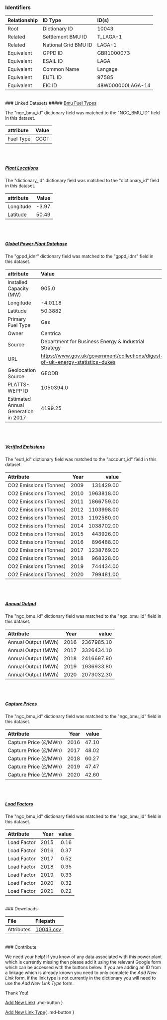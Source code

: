 ### Identifiers

| Relationship   | ID Type              | ID(s)            |
|:---------------|:---------------------|:-----------------|
| Root           | Dictionary ID        | 10043            |
| Related        | Settlement BMU ID    | T_LAGA-1         |
| Related        | National Grid BMU ID | LAGA-1           |
| Equivalent     | GPPD ID              | GBR1000073       |
| Equivalent     | ESAIL ID             | LAGA             |
| Equivalent     | Common Name          | Langage          |
| Equivalent     | EUTL ID              | 97585            |
| Equivalent     | EIC ID               | 48W000000LAGA-14 |

<br>
### Linked Datasets
##### <a href="https://osuked.github.io/Power-Station-Dictionary/datasets/bmu-fuel-types">Bmu Fuel Types</a>



The "ngc_bmu_id" dictionary field was matched to the "NGC_BMU_ID" field in this dataset.

| attribute   | Value   |
|:------------|:--------|
| Fuel Type   | CCGT    |

<br><br>
##### <a href="https://osuked.github.io/Power-Station-Dictionary/datasets/plant-locations">Plant Locations</a>



The "dictionary_id" dictionary field was matched to the "dictionary_id" field in this dataset.

| attribute   |   Value |
|:------------|--------:|
| Longitude   |   -3.97 |
| Latitude    |   50.49 |

<br><br>
##### <a href="https://osuked.github.io/Power-Station-Dictionary/datasets/global-power-plant-database">Global Power Plant Database</a>



The "gppd_idnr" dictionary field was matched to the "gppd_idnr" field in this dataset.

| attribute                           | Value                                                                          |
|:------------------------------------|:-------------------------------------------------------------------------------|
| Installed Capacity (MW)             | 905.0                                                                          |
| Longitude                           | -4.0118                                                                        |
| Latitude                            | 50.3882                                                                        |
| Primary Fuel Type                   | Gas                                                                            |
| Owner                               | Centrica                                                                       |
| Source                              | Department for Business Energy & Industrial Strategy                           |
| URL                                 | https://www.gov.uk/government/collections/digest-of-uk-energy-statistics-dukes |
| Geolocation Source                  | GEODB                                                                          |
| PLATTS-WEPP ID                      | 1050394.0                                                                      |
| Estimated Annual Generation in 2017 | 4199.25                                                                        |

<br><br>
##### <a href="https://osuked.github.io/Power-Station-Dictionary/datasets/verified-emissions">Verified Emissions</a>



The "eutl_id" dictionary field was matched to the "account_id" field in this dataset.

| Attribute              |   Year |      value |
|:-----------------------|-------:|-----------:|
| CO2 Emissions (Tonnes) |   2009 |  131429.00 |
| CO2 Emissions (Tonnes) |   2010 | 1963818.00 |
| CO2 Emissions (Tonnes) |   2011 | 1866759.00 |
| CO2 Emissions (Tonnes) |   2012 | 1103998.00 |
| CO2 Emissions (Tonnes) |   2013 | 1192580.00 |
| CO2 Emissions (Tonnes) |   2014 | 1038702.00 |
| CO2 Emissions (Tonnes) |   2015 |  443926.00 |
| CO2 Emissions (Tonnes) |   2016 |  896488.00 |
| CO2 Emissions (Tonnes) |   2017 | 1238769.00 |
| CO2 Emissions (Tonnes) |   2018 |  968328.00 |
| CO2 Emissions (Tonnes) |   2019 |  744434.00 |
| CO2 Emissions (Tonnes) |   2020 |  799481.00 |

<br><br>
##### <a href="https://osuked.github.io/Power-Station-Dictionary/datasets/annual-output">Annual Output</a>



The "ngc_bmu_id" dictionary field was matched to the "ngc_bmu_id" field in this dataset.

| Attribute           |   Year |      value |
|:--------------------|-------:|-----------:|
| Annual Output (MWh) |   2016 | 2367985.10 |
| Annual Output (MWh) |   2017 | 3326434.10 |
| Annual Output (MWh) |   2018 | 2416697.90 |
| Annual Output (MWh) |   2019 | 1936933.80 |
| Annual Output (MWh) |   2020 | 2073032.30 |

<br><br>
##### <a href="https://osuked.github.io/Power-Station-Dictionary/datasets/capture-prices">Capture Prices</a>



The "ngc_bmu_id" dictionary field was matched to the "ngc_bmu_id" field in this dataset.

| Attribute             |   Year |   value |
|:----------------------|-------:|--------:|
| Capture Price (£/MWh) |   2016 |   47.10 |
| Capture Price (£/MWh) |   2017 |   48.02 |
| Capture Price (£/MWh) |   2018 |   60.27 |
| Capture Price (£/MWh) |   2019 |   47.47 |
| Capture Price (£/MWh) |   2020 |   42.60 |

<br><br>
##### <a href="https://osuked.github.io/Power-Station-Dictionary/datasets/load-factors">Load Factors</a>



The "ngc_bmu_id" dictionary field was matched to the "ngc_bmu_id" field in this dataset.

| Attribute   |   Year |   value |
|:------------|-------:|--------:|
| Load Factor |   2015 |    0.16 |
| Load Factor |   2016 |    0.37 |
| Load Factor |   2017 |    0.52 |
| Load Factor |   2018 |    0.35 |
| Load Factor |   2019 |    0.33 |
| Load Factor |   2020 |    0.32 |
| Load Factor |   2021 |    0.22 |


<br>
### Downloads


| File       | Filepath                                                                              |
|:-----------|:--------------------------------------------------------------------------------------|
| Attributes | [10043.csv](https://osuked.github.io/Power-Station-Dictionary/object_attrs/10043.csv) |


<br>
### Contribute

We need your help! If you know of any data associated with this power plant which is currently missing then please add it using the relevant Google form which can be accessed with the buttons below.  If you are adding an ID from a linkage which is already known you need to only complete the *Add New Link* form, if the link type is not currently in the dictionary you will need to use the *Add New Link Type* form.

Thank You!

[Add New Link](https://docs.google.com/forms/d/e/1FAIpQLSc5jRsQ7NgiLLXbwo9PUdwTQyuqbRwThltG56-o6NVSe7E_nw/viewform?usp=pp_url&entry.251912331=10043){ .md-button }

[Add New Link Type](https://docs.google.com/forms/d/e/1FAIpQLSdQfLmfOR0Vw4Z7gDQAIhBbqIifd1RuSFPKmDQpROhOqjo7ew/viewform?usp=pp_url&entry.2141539628=10043){ .md-button }
